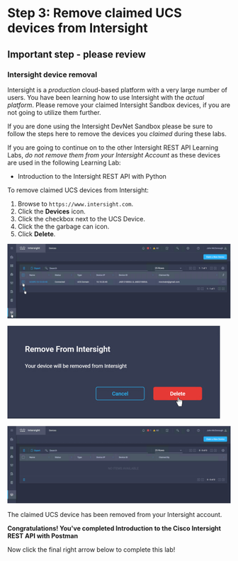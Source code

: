 # Step 3: Remove claimed UCS devices from Intersight

## **Important step - please review**
### Intersight device removal

Intersight is a *production* cloud-based platform with a very large number of users. You have been learning how to use Intersight with the *actual platform*. Please remove your claimed Intersight Sandbox devices, if you are not going to utilize them further.

If you are done using the Intersight DevNet Sandbox please be sure to follow the steps here to remove the devices you *claimed* during these labs.

If you are going to continue on to the other Intersight REST API Learning Labs, *do not remove them from your Intersight Account* as these devices are used in the following Learning Lab:

- Introduction to the Intersight REST API with Python

To remove claimed UCS devices from Intersight:

1. Browse to `https://www.intersight.com`.
1. Click the **Devices** icon.
1. Click the checkbox next to the UCS Device.
1. Click the the garbage can icon.
1. Click **Delete**.

  ![](assets/images/del-device-01.jpg)

  ![](assets/images/del-device-02.jpg)

  ![](assets/images/del-device-03.jpg)

  The claimed UCS device has been removed from your Intersight account.

**Congratulations! You've completed Introduction to the Cisco Intersight REST API with Postman**

Now click the final right arrow below to complete this lab!
